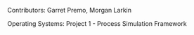 Contributors: Garret Premo, Morgan Larkin

Operating Systems: Project 1 - Process Simulation Framework
